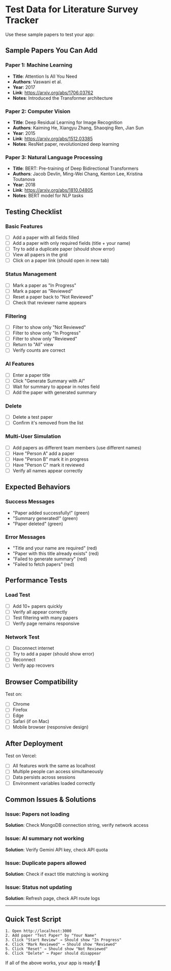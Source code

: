 # Test Data for Literature Survey Tracker

Use these sample papers to test your app:

## Sample Papers You Can Add

### Paper 1: Machine Learning
- **Title**: Attention Is All You Need
- **Authors**: Vaswani et al.
- **Year**: 2017
- **Link**: https://arxiv.org/abs/1706.03762
- **Notes**: Introduced the Transformer architecture

### Paper 2: Computer Vision
- **Title**: Deep Residual Learning for Image Recognition
- **Authors**: Kaiming He, Xiangyu Zhang, Shaoqing Ren, Jian Sun
- **Year**: 2015
- **Link**: https://arxiv.org/abs/1512.03385
- **Notes**: ResNet paper, revolutionized deep learning

### Paper 3: Natural Language Processing
- **Title**: BERT: Pre-training of Deep Bidirectional Transformers
- **Authors**: Jacob Devlin, Ming-Wei Chang, Kenton Lee, Kristina Toutanova
- **Year**: 2018
- **Link**: https://arxiv.org/abs/1810.04805
- **Notes**: BERT model for NLP tasks

## Testing Checklist

### Basic Features
- [ ] Add a paper with all fields filled
- [ ] Add a paper with only required fields (title + your name)
- [ ] Try to add a duplicate paper (should show error)
- [ ] View all papers in the grid
- [ ] Click on a paper link (should open in new tab)

### Status Management
- [ ] Mark a paper as "In Progress"
- [ ] Mark a paper as "Reviewed"
- [ ] Reset a paper back to "Not Reviewed"
- [ ] Check that reviewer name appears

### Filtering
- [ ] Filter to show only "Not Reviewed"
- [ ] Filter to show only "In Progress"
- [ ] Filter to show only "Reviewed"
- [ ] Return to "All" view
- [ ] Verify counts are correct

### AI Features
- [ ] Enter a paper title
- [ ] Click "Generate Summary with AI"
- [ ] Wait for summary to appear in notes field
- [ ] Add the paper with generated summary

### Delete
- [ ] Delete a test paper
- [ ] Confirm it's removed from the list

### Multi-User Simulation
- [ ] Add papers as different team members (use different names)
- [ ] Have "Person A" add a paper
- [ ] Have "Person B" mark it in progress
- [ ] Have "Person C" mark it reviewed
- [ ] Verify all names appear correctly

## Expected Behaviors

### Success Messages
- "Paper added successfully!" (green)
- "Summary generated!" (green)
- "Paper deleted" (green)

### Error Messages
- "Title and your name are required" (red)
- "Paper with this title already exists" (red)
- "Failed to generate summary" (red)
- "Failed to fetch papers" (red)

## Performance Tests

### Load Test
- [ ] Add 10+ papers quickly
- [ ] Verify all appear correctly
- [ ] Test filtering with many papers
- [ ] Verify page remains responsive

### Network Test
- [ ] Disconnect internet
- [ ] Try to add a paper (should show error)
- [ ] Reconnect
- [ ] Verify app recovers

## Browser Compatibility

Test on:
- [ ] Chrome
- [ ] Firefox
- [ ] Edge
- [ ] Safari (if on Mac)
- [ ] Mobile browser (responsive design)

## After Deployment

Test on Vercel:
- [ ] All features work the same as localhost
- [ ] Multiple people can access simultaneously
- [ ] Data persists across sessions
- [ ] Environment variables loaded correctly

## Common Issues & Solutions

### Issue: Papers not loading
**Solution**: Check MongoDB connection string, verify network access

### Issue: AI summary not working
**Solution**: Verify Gemini API key, check API quota

### Issue: Duplicate papers allowed
**Solution**: Check if exact title matching is working

### Issue: Status not updating
**Solution**: Refresh page, check API route logs

---

## Quick Test Script

```
1. Open http://localhost:3000
2. Add paper "Test Paper" by "Your Name"
3. Click "Start Review" → Should show "In Progress"
4. Click "Mark Reviewed" → Should show "Reviewed"
5. Click "Reset" → Should show "Not Reviewed"
6. Click "Delete" → Paper should disappear
```

If all of the above works, your app is ready! 🎉
